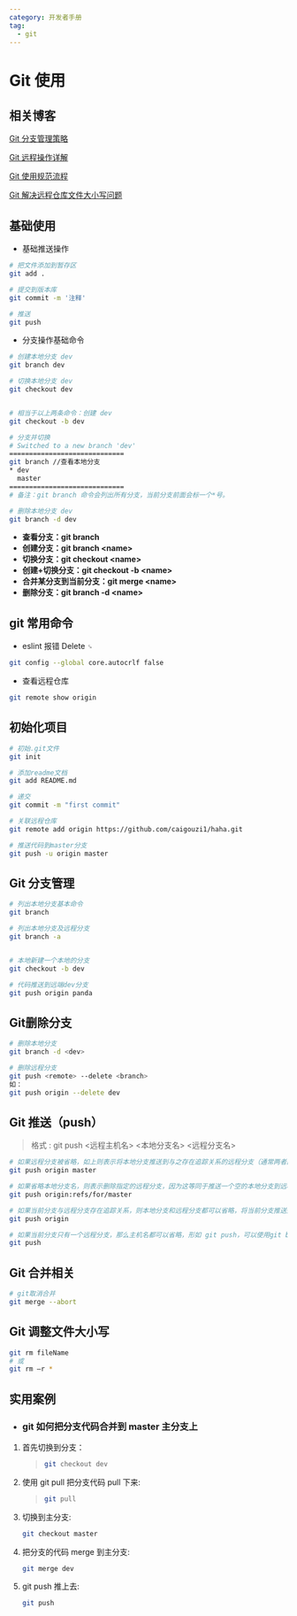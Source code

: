 ```yaml
---
category: 开发者手册
tag:
  - git
---
```

# Git 使用

## 相关博客

[Git 分支管理策略](http://www.ruanyifeng.com/blog/2012/07/git.html)

[Git 远程操作详解](http://www.ruanyifeng.com/blog/2014/06/git_remote.html)

[Git 使用规范流程](http://www.ruanyifeng.com/blog/2015/08/git-use-process.html)

[Git 解决远程仓库文件大小写问题](https://www.jianshu.com/p/420d38913578)

## 基础使用

- 基础推送操作

```bash
# 把文件添加到暂存区
git add .

# 提交到版本库
git commit -m '注释'

# 推送
git push
```

- 分支操作基础命令

```bash
# 创建本地分支 dev
git branch dev

# 切换本地分支 dev
git checkout dev


# 相当于以上两条命令：创建 dev
git checkout -b dev

# 分支并切换
# Switched to a new branch 'dev'
=============================
git branch //查看本地分支
* dev
  master
=============================
# 备注：git branch 命令会列出所有分支，当前分支前面会标一个*号。

# 删除本地分支 dev
git branch -d dev
```

- **查看分支：git branch**
- **创建分支：git branch \<name\>**
- **切换分支：git checkout \<name\>**
- **创建+切换分支：git checkout -b \<name\>**
- **合并某分支到当前分支：git merge \<name\>**
- **删除分支：git branch -d \<name\>**

## git 常用命令

- eslint 报错 Delete `␍`

```bash
git config --global core.autocrlf false
```

- 查看远程仓库

```bash
git remote show origin
```

## 初始化项目

```bash
# 初始.git文件
git init

# 添加readme文档
git add README.md

# 递交
git commit -m "first commit"

# 关联远程仓库
git remote add origin https://github.com/caigouzi1/haha.git

# 推送代码到master分支
git push -u origin master
```

## Git 分支管理

```bash
# 列出本地分支基本命令
git branch

# 列出本地分支及远程分支
git branch -a


# 本地新建一个本地的分支
git checkout -b dev

# 代码推送到远端dev分支
git push origin panda
```

## Git删除分支

```bash
# 删除本地分支
git branch -d <dev>

# 删除远程分支
git push <remote> --delete <branch>
如：
git push origin --delete dev  
```

## Git 推送（push）

> 格式 : git push <远程主机名> <本地分支名> <远程分支名>

```bash
# 如果远程分支被省略，如上则表示将本地分支推送到与之存在追踪关系的远程分支（通常两者同名），如果该远程分支不存在，则会被新建
git push origin master

# 如果省略本地分支名，则表示删除指定的远程分支，因为这等同于推送一个空的本地分支到远程分支，等同于 git push origin --delete master
git push origin:refs/for/master

# 如果当前分支与远程分支存在追踪关系，则本地分支和远程分支都可以省略，将当前分支推送到origin主机的对应分支
git push origin

# 如果当前分支只有一个远程分支，那么主机名都可以省略，形如 git push，可以使用git branch -r ，查看远程的分支名
git push
```

## Git 合并相关

```bash
# git取消合并
git merge --abort
```

## Git 调整文件大小写

```bash
git rm fileName
# 或
git rm –r *
```

## 实用案例

- ### git 如何把分支代码合并到 master 主分支上

1. 首先切换到分支：

   > ```bash
   > git checkout dev
   > ```

1. 使用 git pull 把分支代码 pull 下来:

   > ```bash
   > git pull
   > ```

1. 切换到主分支:

   ```bash
   git checkout master
   ```

1. 把分支的代码 merge 到主分支:

   ```bash
   git merge dev
   ```

1. git push 推上去:

   ```bash
   git push
   ```
